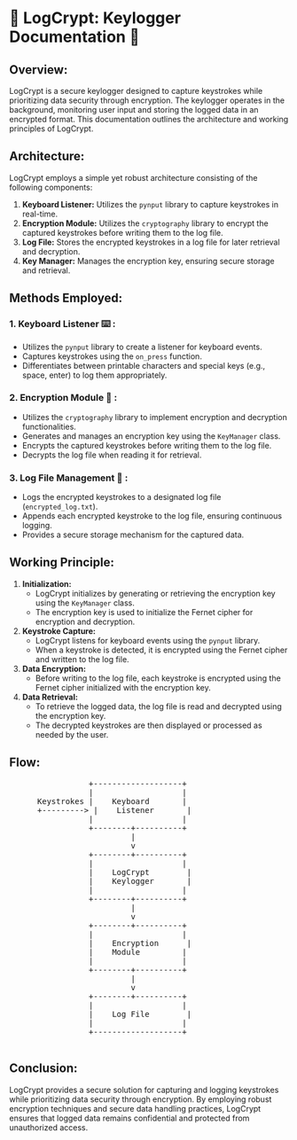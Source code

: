 <h1>📄 LogCrypt: Keylogger Documentation 📄 </h1>
    <h2>Overview:</h2>
    <p>LogCrypt is a secure keylogger designed to capture keystrokes while prioritizing data security through encryption. The keylogger operates in the background, monitoring user input and storing the logged data in an encrypted format. This documentation outlines the architecture and working principles of LogCrypt.</p>
    <h2>Architecture:</h2>
    <p>LogCrypt employs a simple yet robust architecture consisting of the following components:</p>
    <ol>
        <li><strong>Keyboard Listener:</strong> Utilizes the <code>pynput</code> library to capture keystrokes in real-time.</li>
        <li><strong>Encryption Module:</strong> Utilizes the <code>cryptography</code> library to encrypt the captured keystrokes before writing them to the log file.</li>
        <li><strong>Log File:</strong> Stores the encrypted keystrokes in a log file for later retrieval and decryption.</li>
        <li><strong>Key Manager:</strong> Manages the encryption key, ensuring secure storage and retrieval.</li>
    </ol>
    <h2>Methods Employed:</h2>
    <h3>1. Keyboard Listener ⌨️ :</h3>
    <ul>
        <li>Utilizes the <code>pynput</code> library to create a listener for keyboard events.</li>
        <li>Captures keystrokes using the <code>on_press</code> function.</li>
        <li>Differentiates between printable characters and special keys (e.g., space, enter) to log them appropriately.</li>
    </ul>
    <h3>2. Encryption Module 🔐 :</h3>
    <ul>
        <li>Utilizes the <code>cryptography</code> library to implement encryption and decryption functionalities.</li>
        <li>Generates and manages an encryption key using the <code>KeyManager</code> class.</li>
        <li>Encrypts the captured keystrokes before writing them to the log file.</li>
        <li>Decrypts the log file when reading it for retrieval.</li>
    </ul>
    <h3>3. Log File Management 📝 :</h3>
    <ul>
        <li>Logs the encrypted keystrokes to a designated log file (<code>encrypted_log.txt</code>).</li>
        <li>Appends each encrypted keystroke to the log file, ensuring continuous logging.</li>
        <li>Provides a secure storage mechanism for the captured data.</li>
    </ul>
    <h2>Working Principle:</h2>
    <ol>
        <li><strong>Initialization:</strong>
            <ul>
                <li>LogCrypt initializes by generating or retrieving the encryption key using the <code>KeyManager</code> class.</li>
                <li>The encryption key is used to initialize the Fernet cipher for encryption and decryption.</li>
            </ul>
        </li>
        <li><strong>Keystroke Capture:</strong>
            <ul>
                <li>LogCrypt listens for keyboard events using the <code>pynput</code> library.</li>
                <li>When a keystroke is detected, it is encrypted using the Fernet cipher and written to the log file.</li>
            </ul>
        </li>
        <li><strong>Data Encryption:</strong>
            <ul>
                <li>Before writing to the log file, each keystroke is encrypted using the Fernet cipher initialized with the encryption key.</li>
            </ul>
        </li>
        <li><strong>Data Retrieval:</strong>
            <ul>
                <li>To retrieve the logged data, the log file is read and decrypted using the encryption key.</li>
                <li>The decrypted keystrokes are then displayed or processed as needed by the user.</li>
            </ul>
        </li>
    </ol>
<h2>Flow:</h2>
    <pre>
                 +-------------------+
                 |                   |
      Keystrokes |    Keyboard       |
      +---------> |    Listener       |
                 |                   |
                 +--------+----------+
                          |
                          v
                 +--------+----------+
                 |                   |
                 |    LogCrypt        |
                 |    Keylogger       |
                 |                   |
                 +--------+----------+
                          |
                          v
                 +--------+----------+
                 |                   |
                 |    Encryption      |
                 |    Module         |
                 |                   |
                 +--------+----------+
                          |
                          v
                 +--------+----------+
                 |                   |
                 |    Log File        |
                 |                   |
                 +-------------------+
    </pre>
    <h2>Conclusion:</h2>
    <p>LogCrypt provides a secure solution for capturing and logging keystrokes while prioritizing data security through encryption. By employing robust encryption techniques and secure data handling practices, LogCrypt ensures that logged data remains confidential and protected from unauthorized access.</p>
